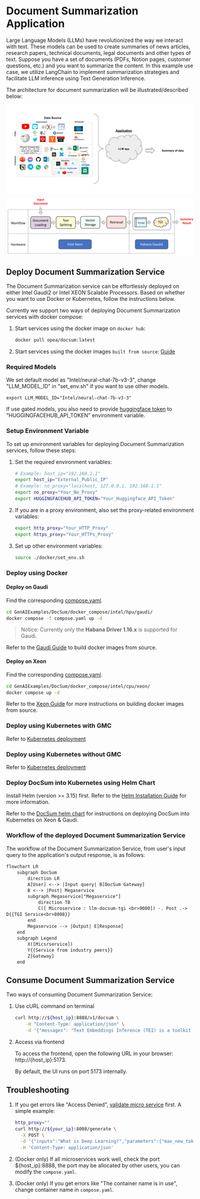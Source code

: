 # Document Summarization Application

Large Language Models (LLMs) have revolutionized the way we interact with text. These models can be used to create summaries of news articles, research papers, technical documents, legal documents and other types of text. Suppose you have a set of documents (PDFs, Notion pages, customer questions, etc.) and you want to summarize the content. In this example use case, we utilize LangChain to implement summarization strategies and facilitate LLM inference using Text Generation Inference.

The architecture for document summarization will be illustrated/described below:

![Architecture](./assets/img/docsum_architecture.png)

![Workflow](./assets/img/docsum_workflow.png)

## Deploy Document Summarization Service

The Document Summarization service can be effortlessly deployed on either Intel Gaudi2 or Intel XEON Scalable Processors.
Based on whether you want to use Docker or Kubernetes, follow the instructions below.

Currently we support two ways of deploying Document Summarization services with docker compose:

1. Start services using the docker image on `docker hub`:

   ```bash
   docker pull opea/docsum:latest
   ```

2. Start services using the docker images `built from source`: [Guide](./docker)

### Required Models

We set default model as "Intel/neural-chat-7b-v3-3", change "LLM_MODEL_ID" in "set_env.sh" if you want to use other models.

```
export LLM_MODEL_ID="Intel/neural-chat-7b-v3-3"
```

If use gated models, you also need to provide [huggingface token](https://huggingface.co/docs/hub/security-tokens) to "HUGGINGFACEHUB_API_TOKEN" environment variable.

### Setup Environment Variable

To set up environment variables for deploying Document Summarization services, follow these steps:

1. Set the required environment variables:

   ```bash
   # Example: host_ip="192.168.1.1"
   export host_ip="External_Public_IP"
   # Example: no_proxy="localhost, 127.0.0.1, 192.168.1.1"
   export no_proxy="Your_No_Proxy"
   export HUGGINGFACEHUB_API_TOKEN="Your_Huggingface_API_Token"
   ```

2. If you are in a proxy environment, also set the proxy-related environment variables:

   ```bash
   export http_proxy="Your_HTTP_Proxy"
   export https_proxy="Your_HTTPs_Proxy"
   ```

3. Set up other environment variables:

   ```bash
   source ./docker/set_env.sh
   ```

### Deploy using Docker

#### Deploy on Gaudi

Find the corresponding [compose.yaml](./docker_compose/intel/hpu/gaudi/compose.yaml).

```bash
cd GenAIExamples/DocSum/docker_compose/intel/hpu/gaudi/
docker compose -f compose.yaml up -d
```

> Notice: Currently only the **Habana Driver 1.16.x** is supported for Gaudi.

Refer to the [Gaudi Guide](./docker_compose/intel/hpu/gaudi/README.md) to build docker images from source.

#### Deploy on Xeon

Find the corresponding [compose.yaml](./docker_compose/intel/cpu/xeon/compose.yaml).

```bash
cd GenAIExamples/DocSum/docker_compose/intel/cpu/xeon/
docker compose up -d
```

Refer to the [Xeon Guide](./docker_compose/intel/cpu/xeon/README.md) for more instructions on building docker images from source.

### Deploy using Kubernetes with GMC

Refer to [Kubernetes deployment](./kubernetes/README.md)

### Deploy using Kubernetes without GMC

Refer to [Kubernetes deployment](./kubernetes/manifests/README.md)

### Deploy DocSum into Kubernetes using Helm Chart

Install Helm (version >= 3.15) first. Refer to the [Helm Installation Guide](https://helm.sh/docs/intro/install/) for more information.

Refer to the [DocSum helm chart](https://github.com/opea-project/GenAIInfra/tree/main/helm-charts/docsum) for instructions on deploying DocSum into Kubernetes on Xeon & Gaudi.

### Workflow of the deployed Document Summarization Service

The workflow of the Document Summarization Service, from user's input query to the application's output response, is as follows:

```mermaid
flowchart LR
    subgraph DocSum
        direction LR
        A[User] <--> |Input query| B[DocSum Gateway]
        B <--> |Post| Megaservice
        subgraph Megaservice["Megaservice"]
            direction TB
            C([ Microservice : llm-docsum-tgi <br>9000]) -. Post .-> D{{TGI Service<br>8008}}
        end
        Megaservice --> |Output| E[Response]
    end
    subgraph Legend
        X([Micsrservice])
        Y{{Service from industry peers}}
        Z[Gateway]
    end
```

## Consume Document Summarization Service

Two ways of consuming Document Summarization Service:

1. Use cURL command on terminal

   ```bash
   curl http://${host_ip}:8888/v1/docsum \
       -H "Content-Type: application/json" \
       -d '{"messages": "Text Embeddings Inference (TEI) is a toolkit for deploying and serving open source text embeddings and sequence classification models. TEI enables high-performance extraction for the most popular models, including FlagEmbedding, Ember, GTE and E5."}'
   ```

2. Access via frontend

   To access the frontend, open the following URL in your browser: http://{host_ip}:5173.

   By default, the UI runs on port 5173 internally.

## Troubleshooting

1. If you get errors like "Access Denied", [validate micro service](https://github.com/opea-project/GenAIExamples/tree/main/DocSum/docker_compose/intel/cpu/xeon#validate-microservices) first. A simple example:

   ```bash
   http_proxy=""
   curl http://${your_ip}:8008/generate \
     -X POST \
     -d '{"inputs":"What is Deep Learning?","parameters":{"max_new_tokens":17, "do_sample": true}}' \
     -H 'Content-Type: application/json'
   ```

2. (Docker only) If all microservices work well, check the port ${host_ip}:8888, the port may be allocated by other users, you can modify the `compose.yaml`.

3. (Docker only) If you get errors like "The container name is in use", change container name in `compose.yaml`.
